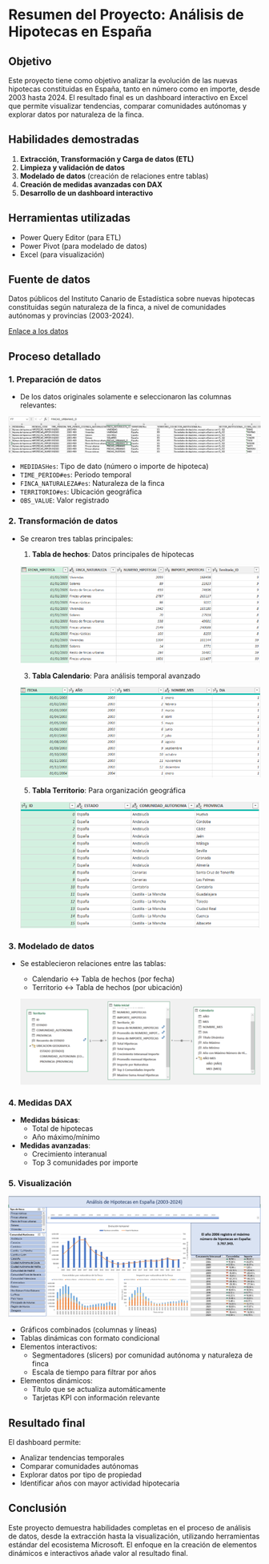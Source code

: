 # Resumen del Proyecto: Análisis de Hipotecas en España

## Objetivo
Este proyecto tiene como objetivo analizar la evolución de las nuevas hipotecas constituidas en España, tanto en número como en importe, desde 2003 hasta 2024. El resultado final es un dashboard interactivo en Excel que permite visualizar tendencias, comparar comunidades autónomas y explorar datos por naturaleza de la finca.

## Habilidades demostradas
1. **Extracción, Transformación y Carga de datos (ETL)**
2. **Limpieza y validación de datos**
3. **Modelado de datos** (creación de relaciones entre tablas)
4. **Creación de medidas avanzadas con DAX**
5. **Desarrollo de un dashboard interactivo**

## Herramientas utilizadas
- Power Query Editor (para ETL)
- Power Pivot (para modelado de datos)
- Excel (para visualización)

## Fuente de datos
Datos públicos del Instituto Canario de Estadística sobre nuevas hipotecas constituidas según naturaleza de la finca, a nivel de comunidades autónomas y provincias (2003-2024).

[Enlace a los datos](https://datos.canarias.es/catalogos/general/dataset/nuevas-hipotecas-constituidas-segun-naturaleza-de-la-finca-comunidades-autonomas-y-provincias-p)

## Proceso detallado

### 1. Preparación de datos
- De los datos originales solamente e seleccionaron las columnas relevantes:

![Tabla de datos general](Imagenes/1imagen.PNG)

  - `MEDIDASHes`: Tipo de dato (número o importe de hipoteca)
  - `TIME_PERIOD#es`: Periodo temporal
  - `FINCA_NATURALEZA#es`: Naturaleza de la finca
  - `TERRITORIO#es`: Ubicación geográfica
  - `OBS_VALUE`: Valor registrado

### 2. Transformación de datos
- Se crearon tres tablas principales:
  1. **Tabla de hechos**: Datos principales de hipotecas
  
  ![Tabla inicial](Imagenes/2imagen.PNG)
  
  3. **Tabla Calendario**: Para análisis temporal avanzado

  ![Tabla Calendario](Imagenes/3imagen.PNG)
  
  5. **Tabla Territorio**: Para organización geográfica
    
  ![Tabla Territorio](Imagenes/4imagen.PNG)
  

### 3. Modelado de datos
- Se establecieron relaciones entre las tablas:
  - Calendario ↔ Tabla de hechos (por fecha)
  - Territorio ↔ Tabla de hechos (por ubicación)
    
  ![Vista de diagrama](Imagenes/5imagen.PNG)
  

### 4. Medidas DAX
- **Medidas básicas**:
  - Total de hipotecas
  - Año máximo/mínimo
- **Medidas avanzadas**:
  - Crecimiento interanual
  - Top 3 comunidades por importe

### 5. Visualización
  
  ![Dashboard interactivo de hipotecas en España](Imagenes/6imagen.PNG)
  
- Gráficos combinados (columnas y líneas)
- Tablas dinámicas con formato condicional
- Elementos interactivos:
  - Segmentadores (slicers) por comunidad autónoma y naturaleza de finca
  - Escala de tiempo para filtrar por años
- Elementos dinámicos:
  - Título que se actualiza automáticamente
  - Tarjetas KPI con información relevante

## Resultado final
El dashboard permite:
- Analizar tendencias temporales
- Comparar comunidades autónomas
- Explorar datos por tipo de propiedad
- Identificar años con mayor actividad hipotecaria

## Conclusión
Este proyecto demuestra habilidades completas en el proceso de análisis de datos, desde la extracción hasta la visualización, utilizando herramientas estándar del ecosistema Microsoft. El enfoque en la creación de elementos dinámicos e interactivos añade valor al resultado final.
